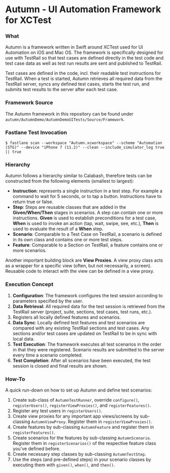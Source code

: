 # Autumn - UI Automation Framework for XCTest

### What
Autumn is a framework written in Swift around XCTest used for UI Automation on iOS and Mac OS. The framework is specifically designed for use with TestRail so that test cases are defined directly in the test code and test case data as well as test run results are sent and published to TestRail.

Test cases are defined in the code, incl. their readable test instructions for TestRail. When a test is started, Autumn retrieves all required data from the TestRail server, syncs any defined test cases, starts the test run, and submits test results to the server after each test case.

### Framework Source

The Autumn framework in this repository can be found under ```autumn/AutumnDemo/AutumnDemoUITests/Source/Framework```.

### Fastlane Test Invocation

```
$ fastlane scan --workspace "Autumn.xcworkspace" --scheme "Automation (STG)" --device "iPhone 7 (11.2)" --clean --include_simulator_log true || true
```

### Hierarchy

Autumn follows a hierarchy similar to Calabash, therefore tests can be constructed from the following elements (smallest to largest):

  - **Instruction**: represents a single instruction in a test step. For example a command to wait for 5 seconds, or to tap a button. Instructions have to return true or false.
  - **Step**: Steps are reusable classes that are added in the **Given/When/Then** stages in scenarios. A step can contain one or more instructions. **Given** is used to establish preconditions for a test case, **When** is used to invoke an action (tap, wait, swipe, see, etc.), **Then** is used to evaluate the result of a **When** step.
  - **Scenario**: Comparable to a Test Case on TestRail, a scenario is defined in its own class and contains one or more test steps.
  - **Feature**: Comparable to a Section on TestRail, a feature contains one or more scenarios.

Another important building block are **View Proxies**. A view proxy class acts as a wrapper for a specific view (often, but not necessarily, a screen). Reusable code to interact with the view can be defined in a view proxy.

### Execution Concept

  1. **Configuration**: The framework configures the test session according to parameters specified by the user.
  2. **Data Retrieval**: All required data for the test session is retrieved from the TestRail server (project, suite, sections, test cases, test runs, etc.).
  3. Registers all locally defined features and scenarios.
  4. **Data Sync**: Locally defined test features and test scenarios are compared with any existing TestRail sections and test cases. Any sections and/or test cases are updated on TestRail to be in sync with local data.
  5. **Test Execution**: The framework executes all test scenarios in the order in that they were registered. Scenario results are submitted to the server every time a scenario completed.
  6. **Test Completion**: After all scenarios have been executed, the test session is closed and final results are shown.

### How-To

A quick run-down on how to set up Autumn and define test scenarios:

  1. Create sub-class of ```AutumnTestRunner```, override ```configure()```, ```registerUsers()```, ```registerViewProxies()```, and ```registerFeatures()```.
  2. Register any test users in ```registerUsers()```.
  3. Create view proxies for any important app views/screens by sub-classing ```AutumnViewProxy```. Register them in ```registerViewProxies()```.
  4. Create features by sub-classing ```AutumnFeature``` and register them in ```registerFeatures()```.
  5. Create scenarios for the features by sub-classing ```AutumnScenario```. Register them in ```registerScenarios()``` of the respective feature class you've defined before.
  6. Create necessary step classes by sub-classing ```AutumnTestStep```.
  7. Use the steps (and pre-defined steps) in your scenario classes by executing them with ```given()```, ```when()```, and ```then()```.